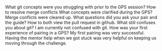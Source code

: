 What git concepts were you struggling with prior to the GPS session?
  How to resolve merge conflicts
What concepts were clarified during the GPS?
  Merge conflicts were cleared up.
What questions did you ask your pair and the guide?
  How to both view the pull request in github.
What still confuses you about git?
  I am currently not confused with git.
How was your first experience of pairing in a GPS?
  My first pairing was very successful. Having the mentor help when we got stuck was very helpful on keeping us moving through the challenge.

